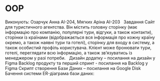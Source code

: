 # OOP
Виконують:
Озарчук Анна АІ-204, Мягких Аріна АІ-203
 
Завдання
Сайт для туристичного агентства. Він містить головну сторінку (має інформацію про компанію, популярні тури, відгуки, а також контакти), сторінки із країнами (відображається вся інформація про кожну країну окремо, а також наявні тури та готелі), сторінку для входу в систему, а також особистий профіль користувача. Клієнт може бронювати тури, готелі, переглядати всю інформацію, а також звʼязуватись із менеджером у разі потреби.
 
Дизайн додатку – посилання на дизайн у Figma
Backlog продукту та перший спринт - посилання на Backlog у Figma
Скрипт створення Бази Даних – посилання на Google Disk
 
 
Бачення системи
ER-діаграма бази даних:

 
